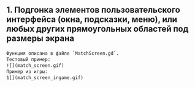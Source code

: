 ## 1. Подгонка элементов пользовательского интерфейса (окна, подсказки, меню), или любых других прямоугольных областей под размеры экрана
	Функция описана в файле `MatchScreen.gd`.
	Тестовый пример:
	![](match_screen.gif)
	Пример из игры:
	1[](match_screen_ingame.gif)
